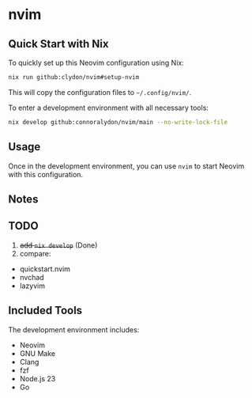 # nvim

## Quick Start with Nix

To quickly set up this Neovim configuration using Nix:

```bash
nix run github:clydon/nvim#setup-nvim
```

This will copy the configuration files to `~/.config/nvim/`.

To enter a development environment with all necessary tools:

```bash
nix develop github:connoralydon/nvim/main --no-write-lock-file
```

## Usage

Once in the development environment, you can use `nvim` to start Neovim with this configuration.

## Notes

## TODO

1. ~~add `nix develop`~~ (Done)
2. compare:

- quickstart.nvim
- nvchad
- lazyvim

## Included Tools

The development environment includes:

- Neovim
- GNU Make
- Clang
- fzf
- Node.js 23
- Go
